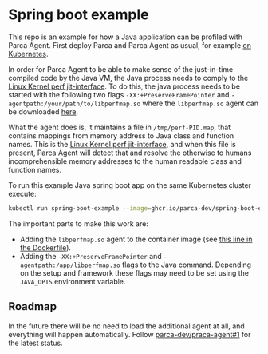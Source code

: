 # Spring boot example

This repo is an example for how a Java application can be profiled with Parca Agent. First deploy Parca and Parca Agent as usual, for example [on Kubernetes](https://www.parca.dev/docs/kubernetes).

In order for Parca Agent to be able to make sense of the just-in-time compiled code by the Java VM, the Java process needs to comply to the [Linux Kernel perf jit-interface](https://github.com/torvalds/linux/blob/master/tools/perf/Documentation/jit-interface.txt). To do this, the java process needs to be started with the following two flags `-XX:+PreserveFramePointer` and `-agentpath:/your/path/to/libperfmap.so` where the `libperfmap.so` agent can be downloaded [here](https://github.com/parca-dev/perf-map-agent/releases/tag/v0.0.1).

What the agent does is, it maintains a file in `/tmp/perf-PID.map`, that contains mappings from memory address to Java class and function names. This is the [Linux Kernel perf jit-interface](https://github.com/torvalds/linux/blob/master/tools/perf/Documentation/jit-interface.txt), and when this file is present, Parca Agent will detect that and resolve the otherwise to humans incomprehensible memory addresses to the human readable class and function names.

To run this example Java spring boot app on the same Kubernetes cluster execute:

```bash
kubectl run spring-boot-example --image=ghcr.io/parca-dev/spring-boot-example:v0.0.1 --port=8080
```

The important parts to make this work are:

* Adding the `libperfmap.so` agent to the container image (see [this line in the Dockerfile](./Dockerfile#L15)).
* Adding the `-XX:+PreserveFramePointer` and `-agentpath:/app/libperfmap.so` flags to the Java command. Depending on the setup and framework these flags may need to be set using the `JAVA_OPTS` environment variable.

## Roadmap

In the future there will be no need to load the additional agent at all, and everything will happen automatically. Follow [parca-dev/praca-agent#1](https://github.com/parca-dev/parca-agent/issues/1) for the latest status.

